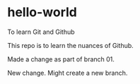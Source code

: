 # hello-world
To learn Git and Github

This repo is to learn the nuances of Github.

Made a change as part of branch 01.

New change. Might create a new branch.
